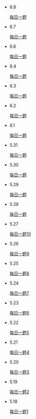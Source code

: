 - 6.8
  
   [每日一题](https://leetcode-cn.com/leetbook/read/top-interview-questions-easy/xnhhkv/)

- 6.7 
  
   [每日一题](https://leetcode-cn.com/leetbook/read/top-interview-questions-easy/x2f9gg/)

- 6.6 
  
   [每日一题](https://leetcode-cn.com/leetbook/read/top-interview-questions-easy/x2jrse/)

- 6.4 
  
   [每日一题](https://leetcode-cn.com/leetbook/read/top-interview-questions-easy/x2ba4i/)
   
- 6.3
 
   [每日一题](https://leetcode-cn.com/leetbook/read/top-interview-questions-easy/x2cv1c/)

- 6.2
 
   [每日一题](https://leetcode-cn.com/leetbook/read/top-interview-questions-easy/x2y0c2/)

- 6.1
 
   [每日一题](https://leetcode-cn.com/leetbook/read/top-interview-questions-easy/x21ib6/)

- 5.31
 
   [每日一题](https://leetcode-cn.com/leetbook/read/top-interview-questions-easy/x248f5/)

- 5.30
 
   [每日一题](https://leetcode-cn.com/leetbook/read/top-interview-questions-easy/x2skh7/)

- 5.29
 
   [每日一题](https://leetcode-cn.com/leetbook/read/top-interview-questions-easy/x2zsx1/)

- 5.28

   [每日一题](https://leetcode-cn.com/leetbook/reatop-interview-questions-easy/x2gy9m/)

- 5.27
  
   [每日一题10](https://leetcode-cn.com/problems/regular-expression-matching/)

- 5.26
  
   [每日一题9](https://leetcode-cn.com/problems/palindrome-number/)

- 5.25
  
   [每日一题8](https://leetcode-cn.com/problems/string-to-integer-atoi/)

- 5.24
  
   [每日一题7](https://leetcode-cn.com/problems/reverse-integer/)

- 5.23

   [每日一题6](https://leetcode-cn.com/problems/zigzag-conversion/)

- 5.22

   [每日一题5](https://leetcode-cn.com/problems/longest-palindromic-substring/)

- 5.21

   [每日一题4](https://leetcode-cn.com/problems/median-of-two-sorted-arrays/)
   
- 5.20

   [每日一题3](https://leetcode-cn.com/problems/longest-substring-without-repeating-characters/)

- 5.19

   [每日一题2](https://leetcode-cn.com/problems/add-two-numbers/)

- 5.18
  
   [每日一题1](https://leetcode-cn.com/problems/two-sum/)


